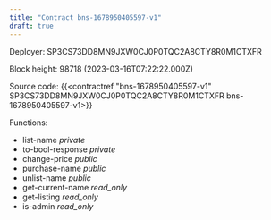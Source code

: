 ```yaml
---
title: "Contract bns-1678950405597-v1"
draft: true
---
```

Deployer: SP3CS73DD8MN9JXW0CJ0P0TQC2A8CTY8R0M1CTXFR


 



Block height: 98718 (2023-03-16T07:22:22.000Z)

Source code: {{<contractref "bns-1678950405597-v1" SP3CS73DD8MN9JXW0CJ0P0TQC2A8CTY8R0M1CTXFR bns-1678950405597-v1>}}

Functions:

* list-name _private_
* to-bool-response _private_
* change-price _public_
* purchase-name _public_
* unlist-name _public_
* get-current-name _read_only_
* get-listing _read_only_
* is-admin _read_only_
